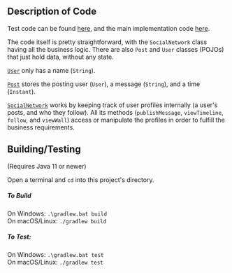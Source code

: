 ## Description of Code

Test code can be found [here](./src/test/java/net/benwoodworth/katas/socialNetwork), and the main implementation code [here](./src/main/java/net/benwoodworth/katas/socialNetwork).

The code itself is pretty straightforward, with the `SocialNetwork` class having all the business logic.
There are also `Post` and `User` classes (POJOs) that just hold data, without any state.

[`User`](./src/main/java/net/benwoodworth/katas/socialNetwork/User.java) only has a name (`String`).

[`Post`](./src/main/java/net/benwoodworth/katas/socialNetwork/Post.java) stores the posting user (`User`), a message (`String`), and a time (`Instant`).

[`SocialNetwork`](./src/main/java/net/benwoodworth/katas/socialNetwork/SocialNetwork.java) works by keeping track of user profiles internally (a user's posts, and who they follow).
All its methods (`publishMessage`, `viewTimeline`, `follow`, and `viewWall`) access or manipulate
the profiles in order to fulfill the business requirements.

## Building/Testing
(Requires Java 11 or newer)

Open a terminal and `cd` into this project's directory.

##### To Build 
On Windows: `.\gradlew.bat build`  
On macOS/Linux: `./gradlew build`

##### To Test:
On Windows: `.\gradlew.bat test`  
On macOS/Linux: `./gradlew test`
